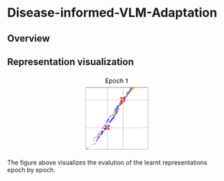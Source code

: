 # Disease-informed-VLM-Adaptation

## Overview


## Representation visualization
<p align='center'><img src="images/output.gif" width=30% height=30% /></p>

The figure above visualizes the evalution of the learnt representations epoch by epoch.
